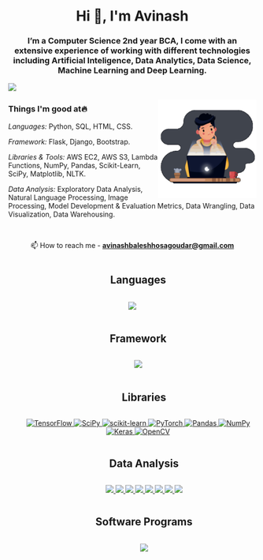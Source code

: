 <h1 align="center">Hi 👋, I'm Avinash</h1>
<h3 align="center">I’m a Computer Science 2nd year BCA, I come with an extensive experience of working with different technologies including Artificial Inteligence, Data Analytics, Data Science, Machine Learning and Deep Learning.</h3>

<img src="https://user-images.githubusercontent.com/73097560/115834477-dbab4500-a447-11eb-908a-139a6edaec5c.gif"><br>

<img align="right" alt="verified" width="200" src="https://github.com/Vijay-konakeri/Vijay-konakeri/blob/main/coder.gif">

### Things I'm good at:fire:

*Languages:* Python, SQL, HTML, CSS.

*Framework:* Flask, Django, Bootstrap.

*Libraries & Tools:* AWS EC2, AWS S3, Lambda Functions, NumPy, Pandas, Scikit-Learn, SciPy, Matplotlib, NLTK.

*Data Analysis:* Exploratory Data Analysis, Natural Language Processing, Image Processing, Model Development & Evaluation Metrics, Data Wrangling, Data Visualization, Data Warehousing.




<br>
<p align="center"> 📫 How to reach me - <a href="https://mail.google.com/mail/u/0/#inbox?compose=new"><strong>avinashbaleshhosagoudar@gmail.com</strong></a></p>

<ul align="center">
  <h2 style="display: inline-block">Languages</h2>
  </ul>
<p align="center">
  <a href="https://skillicons.dev">
    <img src="https://skillicons.dev/icons?i=python,mysql,html,css,js&perline=5" />
    
   <ul align="center">
   <h2 style="display: inline-block">Framework</h2>
   </ul>
   <ul align="center">
    <img src="https://skillicons.dev/icons?i=django,flask,bootstrap&perline=3" />
     
   <ul align="center">
   <h2 style="display: inline-block">Libraries </h2>
   </ul>
   
![TensorFlow](https://img.shields.io/badge/TensorFlow-%23FF6F00.svg?style=for-the-badge&logo=TensorFlow&logoColor=white) 
![SciPy](https://img.shields.io/badge/SciPy-%230C55A5.svg?style=for-the-badge&logo=scipy&logoColor=%white) 
![scikit-learn](https://img.shields.io/badge/scikit--learn-%23F7931E.svg?style=for-the-badge&logo=scikit-learn&logoColor=white) 
![PyTorch](https://img.shields.io/badge/PyTorch-%23EE4C2C.svg?style=for-the-badge&logo=PyTorch&logoColor=white) 
![Pandas](https://img.shields.io/badge/pandas-%23150458.svg?style=for-the-badge&logo=pandas&logoColor=white) 
![NumPy](https://img.shields.io/badge/numpy-%23013243.svg?style=for-the-badge&logo=numpy&logoColor=white) 
![Keras](https://img.shields.io/badge/Keras-%23D00000.svg?style=for-the-badge&logo=Keras&logoColor=white)
![OpenCV](https://img.shields.io/badge/OpenCV-%230C55A5.svg?style=for-the-badge&logo=opencv&logoColor=%white) 
  
  <ul align="center">
   <h2 style="display: inline-block">Data Analysis </h2>
   </ul>
   <ul align="center">
   <img src="https://img.shields.io/badge/-Exploratory Data Analysis-blue?style=flat&logo=Exploratory Data Analysis&logoColor=ffffff">
   <img src="https://img.shields.io/badge/-Natural Language Processing-red?style=flat&logo=Natural Language Processing&logoColor=ffffff">
   <img src = "https://img.shields.io/badge/-Image Processing-1572B6?style=flat&logo=Image Processing&logoColor=white">
   <img src="https://img.shields.io/badge/-Model Development & Evaluation Metrics-cc6699?style=flat&logo=Model Development & Evaluation Metrics&logoColor=ffffff">
   <img src="https://img.shields.io/badge/-Data Wrangling-4DB33D?style=flat&logo=Data Wrangling&logoColor=ffffff">
   <img src="https://img.shields.io/badge/-Tableau-ff69b4?style=flat&logo=Tableau&logoColor=ffffff">
   <img src="https://img.shields.io/badge/-Power BI-red?style=flat&logo=PowerBI&logoColor=ffffff">
   <img src="https://img.shields.io/badge/-Data Warehousing-yellow?style=flat&logo=Data Warehousing&logoColor=FFFFFF">
  </a>
</p> 
</ul>


  <ul align="center">
   <h2 style="display: inline-block">Software Programs </h2>
   </ul>
   <ul align="center">
    <img src="https://skillicons.dev/icons?i=git,aws,github,vscode,figma,ae,pr,xd,ps,atom,linux&perline=15" />
  </a>
</ul>


